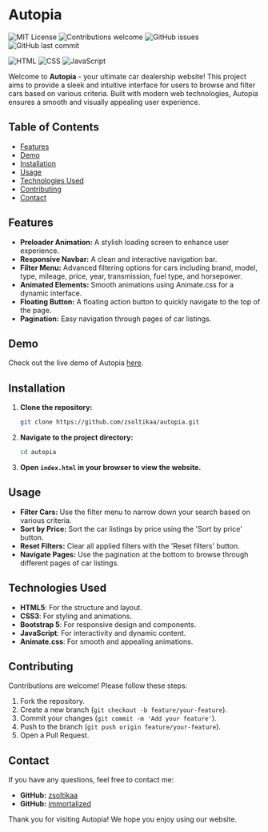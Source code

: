 # **Autopia**

![MIT License](https://img.shields.io/badge/License-MIT-yellow.svg)
![Contributions welcome](https://img.shields.io/badge/contributions-welcome-orange.svg)
![GitHub issues](https://img.shields.io/github/issues/zsoltikaa/Autopia)
![GitHub last commit](https://img.shields.io/github/last-commit/zsoltikaa/Autopia)

![HTML](https://img.shields.io/badge/HTML5-E34F26?logo=html5&logoColor=white)
![CSS](https://img.shields.io/badge/CSS3-1572B6?logo=css3&logoColor=white)
![JavaScript](https://img.shields.io/badge/JavaScript-F7DF1E?logo=javascript&logoColor=black)

Welcome to **Autopia** - your ultimate car dealership website! This project aims to provide a sleek and intuitive interface for users to browse and filter cars based on various criteria. Built with modern web technologies, Autopia ensures a smooth and visually appealing user experience.

## Table of Contents

- [Features](#features)
- [Demo](#demo)
- [Installation](#installation)
- [Usage](#usage)
- [Technologies Used](#technologies-used)
- [Contributing](#contributing)
- [Contact](#contact)

## Features

- **Preloader Animation:** A stylish loading screen to enhance user experience.
- **Responsive Navbar:** A clean and interactive navigation bar.
- **Filter Menu:** Advanced filtering options for cars including brand, model, type, mileage, price, year, transmission, fuel type, and horsepower.
- **Animated Elements:** Smooth animations using Animate.css for a dynamic interface.
- **Floating Button:** A floating action button to quickly navigate to the top of the page.
- **Pagination:** Easy navigation through pages of car listings.

## Demo

Check out the live demo of Autopia [here](http://zsoltikaa.github.io/Autopia).

## Installation

1. **Clone the repository:**
    ```bash
    git clone https://github.com/zsoltikaa/autopia.git
    ```

2. **Navigate to the project directory:**
    ```bash
    cd autopia
    ```

3. **Open `index.html` in your browser to view the website.**

## Usage

- **Filter Cars:** Use the filter menu to narrow down your search based on various criteria.
- **Sort by Price:** Sort the car listings by price using the 'Sort by price' button.
- **Reset Filters:** Clear all applied filters with the 'Reset filters' button.
- **Navigate Pages:** Use the pagination at the bottom to browse through different pages of car listings.

## Technologies Used

- **HTML5**: For the structure and layout.
- **CSS3**: For styling and animations.
- **Bootstrap 5**: For responsive design and components.
- **JavaScript**: For interactivity and dynamic content.
- **Animate.css**: For smooth and appealing animations.

## Contributing

Contributions are welcome! Please follow these steps:

1. Fork the repository.
2. Create a new branch (`git checkout -b feature/your-feature`).
3. Commit your changes (`git commit -m 'Add your feature'`).
4. Push to the branch (`git push origin feature/your-feature`).
5. Open a Pull Request.

## Contact

If you have any questions, feel free to contact me:

- **GitHub:** [zsoltikaa](https://github.com/zsoltikaa)
- **GitHub:** [immortalized](https://github.com/immortalized)

Thank you for visiting Autopia! We hope you enjoy using our website.
